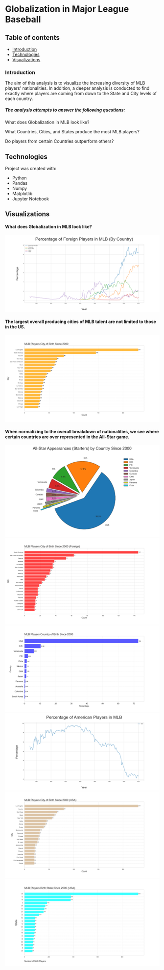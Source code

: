 # Globalization in Major League Baseball

## Table of contents
* [Introduction](#Introduction)
* [Technologies](#Technologies)
* [Visualizations](#Visualizations)

### Introduction
The aim of this analysis is to visualize the increasing diversity of MLB players' nationalities. In addition, a deeper analysis is conducted to find exactly where players are coming from down to the State and City levels of each country. 

##### The analysis attempts to answer the following questions:

What does Globalization in MLB look like?

What Countries, Cities, and States produce the most MLB players?

Do players from certain Countries outperform others?

## Technologies

Project was created with:
* Python
* Pandas
* Numpy
* Matplotlib
* Jupyter Notebook

## Visualizations

#### What does Globalization in MLB look like?

![Globalization in MLB](./Visualizations/foreign_line.png)

#### The largest overall producing cities of MLB talent are not limited to those in the US.

![Diving a little deeper](./Visualizations/birthcity_bar.png)

#### When normalizing to the overall breakdown of nationalities, we see where certain countries are over represented in the All-Star game.

![Where do the best players come from?](./Visualizations/allstar_pie.png)
![Foreign Birth Cities](./Visualizations/foreigncity_line.png)
![Birth Country Bar](./Visualizations/mlbbirthcountry_bar.png)
![USA Line](./Visualizations/usa_line.png)
![USA City line](./Visualizations/usacity_line.png)
![USA State line](./Visualizations/usastate_line.png)




